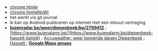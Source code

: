 - [chrome htmle](https://lieven.classy.be/htmle.html)
- [chrome htmleNoWr](https://lieven.classy.be/htmlenw.html)
- het werkt via git journal
- ik kan op Android publiceren op internet met een minuut vertraging
- **[buienradar.be/weer/diepenbeek/be/2799412](https://www.buienradar.be/weer/diepenbeek/be/2799412)** ; [https://www.buienalarm.be/](https://www.buienalarm.be/diepenbeek-hasselt-belgië) ; [Accuweather: weer komende dagen Diepenbeek](https://www.accuweather.com/nl/be/diepenbeek/29320/hourly-weather-forecast/29320) ; [Hasselt](http://www.accuweather.com/nl/be/hasselt/29314/hourly-weather-forecast/29314);; **[Google Maps gmaps](http://maps.google.be/maps?hl=nl&tab=wl)**
